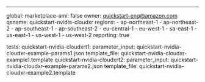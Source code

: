 
---
global:
  marketplace-ami: false
  owner: quickstart-eng@amazon.com
  qsname: quickstart-nvidia-cloudxr
  regions:
    - ap-northeast-1
    - ap-northeast-2
    - ap-southeast-1
    - ap-southeast-2
    - eu-central-1
    - eu-west-1
    - sa-east-1
    - us-east-1
    - us-west-1
    - us-west-2
  reporting: true

tests:
  quickstart-nvidia-cloudxrt1:
    parameter_input: quickstart-nvidia-cloudxr-example-params1.json
    template_file: quickstart-nvidia-cloudxr-example1.template
  quickstart-nvidia-cloudxrt2:
    parameter_input: quickstart-nvidia-cloudxr-example-params2.json
    template_file: quickstart-nvidia-cloudxr-example2.template